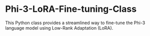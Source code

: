 # Phi-3-LoRA-Fine-tuning-Class
This Python class provides a streamlined way to fine-tune the Phi-3 language model using Low-Rank Adaptation (LoRA). 
